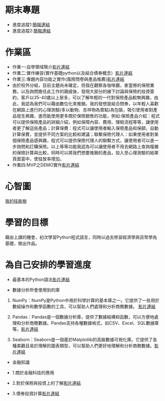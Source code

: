 # 期末專題
* 進度追蹤1:[簡報連結](https://www.canva.com/design/DAFgzceRYq8/kGnnlW02Vg9RkPrR9tD2dw/edit?analyticsCorrelationId=01f2c457-afe0-4e6b-a833-f7b5c8ff137c)
* 進度追蹤2:[簡報連結](https://www.canva.com/design/DAFi4LL_DZ4/dws8Tb0NmAeAiJct-XOxOg/edit)

# 作業區
* 作業一:自學領域簡介[影片連結](https://youtu.be/EvzwRDYSXiM)
* 作業二:實作練習(實作基礎python以及結合債券概念）[影片連結](https://youtu.be/uvFYseoct8A)
* 作業三:專題內容功能之實作(風險問卷與產品推薦)[影片連結](https://youtu.be/MKWbTUswh0Y)
* 由於校外分組，目前主題尚未確定，但我在觀察各咖啡廳，麥當勞的保險業務，以及詢問擔任此工作的親戚後，發現大部分的線下討論與保險的投資簽約，客戶以35-40歲以上居多，可以了解年輕的一代對保險產品較無興趣，由此，我認為我們可以藉由數位化來推銷。我的發想是結合問券，以年輕人喜歡在網路上進行的心理測驗(多以動物、吉祥物為賣點)為包裝，吸引使用者對產品發生興趣，進而能使用更多關於保險銷售的功能，例如:保險產品介紹：程式可以提供保險產品的詳細介紹，例如保障內容、費用、理賠流程等等，讓使用者更了解這些產品；計算保費：程式可以讓使用者輸入保險產品和保額，自動計算保費，並提供不同方案的比較和建議；聯繫保險代理人：如果使用者對某個保險產品感興趣，程式可以提供保險代理人的聯繫方式，讓使用者可以進一步詢問和訂購保險。以上等等功能我認為可以讓使用者不用去網路上查詢複雜的保險計算與比較，同時可以將我們想要推銷的產品，投入至心理測驗的結果頁面當中，使投放率增加。
* 作業四:MVP之DEMO實作[影片連結](https://youtu.be/KYHOW5P9R3k)

# 心智圖 
[我的技能樹](https://gitmind.com/app/docs/m17u9c94?lang=tw)

# 學習的目標
藉由上課的機會，初次學習Python程式語言，同時以過去修習經濟學與貨幣學為基礎，做出作品。

# 為自己安排的學習進度
* 最基本的Python語法[影片連結](https://www.youtube.com/watch?v=zD7dXqE-VVA&list=PL7enJ2-v6SPk5vrrzV_f0QJy7bDa06vI5)

* 數據分析所會使用到的庫

1. NumPy：NumPy是Python中用於科學計算的基本庫之一。它提供了一些用於數組操作和數學函數的工具，可以幫助人們處理和分析商務數據。
[影片連結](https://youtube.com/playlist?list=PL-g0fdC5RMboq4yOQmvwYXamPDL4uZYEL)

2. Pandas：Pandas是一個數據分析庫，提供了數據結構和函數，可以方便地處理和分析商務數據。Pandas支持各種數據格式，如CSV、Excel、SQL數據庫等。[影片連結](https://youtube.com/playlist?list=PLeo1K3hjS3uuASpe-1LjfG5f14Bnozjwy)

3. Seaborn：Seaborn是一個基於Matplotlib的高級數據可視化庫。它提供了各種美觀且易於理解的圖表類型，可以幫助人們更好地理解和分析商務數據。[影片連結](https://www.youtube.com/watch?v=7cCFA5u9Myo)

* 金融知識

* 1.關於金融科技的應用

* 2.對於保險與投資上的了解[影片連結](https://youtube.com/playlist?list=PL9NZYNTi48oAD6_uj2aNLK4zFmpKZ5sxj)

* 3.債券投資計算[影片連結](https://youtu.be/h0qTNT6NH7E)


